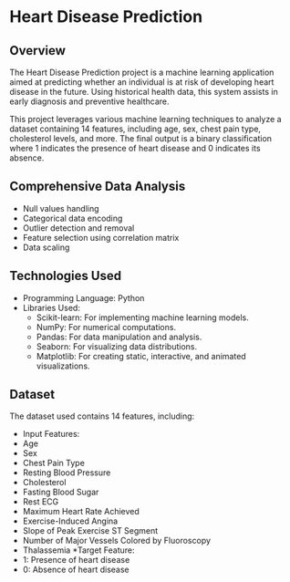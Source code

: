 # Heart Disease Prediction

## Overview
The Heart Disease Prediction project is a machine learning application aimed at predicting whether an individual is at risk of developing heart disease in the future. Using historical health data, this system assists in early diagnosis and preventive healthcare.

This project leverages various machine learning techniques to analyze a dataset containing 14 features, including age, sex, chest pain type, cholesterol levels, and more. The final output is a binary classification where 1 indicates the presence of heart disease and 0 indicates its absence.

## Comprehensive Data Analysis
* Null values handling
* Categorical data encoding
* Outlier detection and removal
* Feature selection using correlation matrix
* Data scaling

## Technologies Used
* Programming Language: Python
* Libraries Used:
  * Scikit-learn: For implementing machine learning models.
  * NumPy: For numerical computations.
  * Pandas: For data manipulation and analysis.
  * Seaborn: For visualizing data distributions.
  * Matplotlib: For creating static, interactive, and animated visualizations.

## Dataset
The dataset used contains 14 features, including:
* Input Features:
 * Age
 * Sex
 * Chest Pain Type
 * Resting Blood Pressure
 * Cholesterol
 * Fasting Blood Sugar
 * Rest ECG
 * Maximum Heart Rate Achieved
 * Exercise-Induced Angina
 * Slope of Peak Exercise ST Segment
 * Number of Major Vessels Colored by Fluoroscopy
 * Thalassemia
*Target Feature:
 * 1: Presence of heart disease
 * 0: Absence of heart disease
